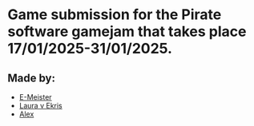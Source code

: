 # Game submission for the Pirate software gamejam that takes place 17/01/2025-31/01/2025.

## Made by:
- [E-Meister](https://github.com/E-Meister2012)
- [Laura v Ekris](https://github.com/LauraVEkris)
- [Alex](https://github.com/Sander470)
